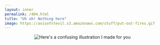 ```yaml
---
layout: inner
permalink: /404.html
title: "Uh oh! Nothing here"
image: https://axisofstevil.s3.amazonaws.com/stuff/put-out-fires.gif
---
```


<figure style="text-align: center;">
    <img src="https://axisofstevil.s3.amazonaws.com/assets/speedduane.jpg" alt="Here's a confusing illustration I made for you" />
</figure>
